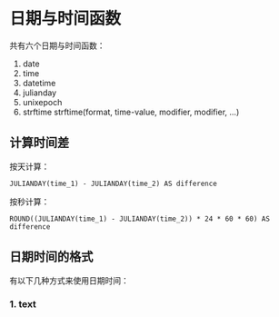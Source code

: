 

# 日期与时间函数

共有六个日期与时间函数：

1. date
2. time
3. datetime
4. julianday
5. unixepoch
6. strftime
    strftime(format, time-value, modifier, modifier, ...)


## 计算时间差

按天计算：

    JULIANDAY(time_1) - JULIANDAY(time_2) AS difference

按秒计算：

    ROUND((JULIANDAY(time_1) - JULIANDAY(time_2)) * 24 * 60 * 60) AS difference



## 日期时间的格式

有以下几种方式来使用日期时间：

[](https://www.sqlitetutorial.net/sqlite-date/)

### 1. text

